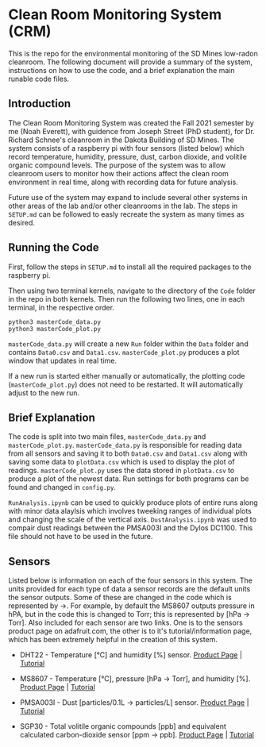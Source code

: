# **Clean Room Monitoring System (CRM)**

This is the repo for the environmental monitoring of the SD Mines low-radon cleanroom. The following document will provide a summary of the system, instructions on how to use the code, and a brief explanation the main runable code files.

## **Introduction**
The Clean Room Monitoring System was created the Fall 2021 semester by me (Noah Everett), with guidence from Joseph Street (PhD student), for Dr. Richard Schnee's cleanroom in the Dakota Building of SD Mines. The system consists of a raspberry pi with four sensors (listed below) which record temperature, humidity, pressure, dust, carbon dioxide, and volitile organic compound levels. The purpose of the system was to allow cleanroom users to monitor how their actions affect the clean room environment in real time, along with recording data for future analysis.

Future use of the system may expand to include several other systems in other areas of the lab and/or other cleanrooms in the lab. The steps in `SETUP.md` can be followed to easly recreate the system as many times as desired. 

## **Running the Code**

First, follow the steps in `SETUP.md` to install all the required packages to the raspberry pi. 

Then using two terminal kernels, navigate to the directory of the `Code` folder in the repo in both kernels. Then run the following two lines, one in each terminal, in the respective order.

    python3 masterCode_data.py
    python3 masterCode_plot.py

`masterCode_data.py` will create a new `Run` folder within the `Data` folder and contains `Data0.csv` and `Data1.csv`. `masterCode_plot.py` produces a plot window that updates in real time. 

If a new run is started either manually or automatically, the plotting code (`masterCode_plot.py`) does not need to be restarted. It will automatically adjust to the new run.

## **Brief Explanation**

The code is split into two main files, `masterCode_data.py` and `masterCode_plot.py`. `masterCode_data.py` is responsible for reading data from all sensors and saving it to both `Data0.csv` and `Data1.csv` along with saving some data to `plotData.csv` which is used to display the plot of readings. `masterCode_plot.py` uses the data stored in `plotData.csv` to produce a plot of the newest data. Run settings for both programs can be found and changed in `config.py`.

`RunAnalysis.ipynb` can be used to quickly produce plots of entire runs along with minor data alaylsis which involves tweeking ranges of individual plots and changing the scale of the vertical axis. `DustAnalysis.ipynb` was used to compair dust readings between the PMSA003I and the Dylos DC1100. This file should not have to be used in the future.

## **Sensors**

Listed below is information on each of the four sensors in this system. The units provided for each type of data a sensor records are the default units the sensor outputs. Some of these are changed in the code which is represented by →. For example, by default the MS8607 outputs pressure in hPA, but in the code this is changed to Torr; this is represented by [hPa → Torr]. Also included for each sensor are two links. One is to the sensors product page on adafruit.com, the other is to it's tutorial/information page, which has been extremely helpful in the creation of this system.

- DHT22 - Temperature [℃] and humidity [%] sensor. [Product Page](https://www.adafruit.com/product/385) | [Tutorial](https://learn.adafruit.com/dht)

- MS8607 - Temperature [℃], pressure [hPa → Torr], and humidity [%]. [Product Page](https://www.adafruit.com/product/4716) | [Tutorial](https://learn.adafruit.com/adafruit-te-ms8607-pht-sensor)

- PMSA003I - Dust [particles/0.1L → particles/L] sensor. [Product Page](https://www.adafruit.com/product/4632) | [Tutorial](https://learn.adafruit.com/pmsa003i)

- SGP30 - Total volitile organic compounds [ppb] and equivalent calculated carbon-dioxide sensor [ppm → ppb]. [Product Page](https://www.adafruit.com/product/3709) | [Tutorial](https://learn.adafruit.com/adafruit-sgp30-gas-tvoc-eco2-mox-sensor)